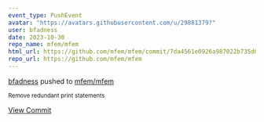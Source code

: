 ```yaml
---
event_type: PushEvent
avatar: "https://avatars.githubusercontent.com/u/29881379?"
user: bfadness
date: 2023-10-30
repo_name: mfem/mfem
html_url: https://github.com/mfem/mfem/commit/7da4561e0926a987022b735d655ca39ef432ef45
repo_url: https://github.com/mfem/mfem
---
```


<a href='https://github.com/bfadness' target='_blank'>bfadness</a> pushed to <a href='https://github.com/mfem/mfem' target='_blank'>mfem/mfem</a>

<small>Remove redundant print statements</small>

<a href='https://github.com/mfem/mfem/commit/7da4561e0926a987022b735d655ca39ef432ef45' target='_blank'>View Commit</a>